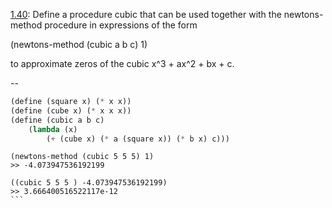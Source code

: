 [1.40](http://mitpress.mit.edu/sicp/full-text/book/book-Z-H-12.html#%_thm_1.40):
Define a procedure cubic that can be used together with the newtons-method procedure in expressions of the form

(newtons-method (cubic a b c) 1)

to approximate zeros of the cubic x^3 + ax^2 + bx + c.

--

```scheme
(define (square x) (* x x))
(define (cube x) (* x x x))
(define (cubic a b c)
    (lambda (x)
        (+ (cube x) (* a (square x)) (* b x) c)))
```

````
(newtons-method (cubic 5 5 5) 1)
>> -4.073947536192199

((cubic 5 5 5 ) -4.073947536192199)
>> 3.666400516522117e-12
```
  
